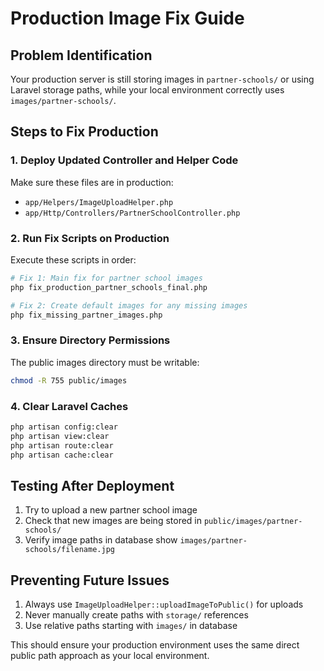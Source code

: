 # Production Image Fix Guide

## Problem Identification
Your production server is still storing images in `partner-schools/` or using Laravel storage paths, while your local environment correctly uses `images/partner-schools/`.

## Steps to Fix Production

### 1. Deploy Updated Controller and Helper Code
Make sure these files are in production:
- `app/Helpers/ImageUploadHelper.php`
- `app/Http/Controllers/PartnerSchoolController.php`

### 2. Run Fix Scripts on Production
Execute these scripts in order:

```bash
# Fix 1: Main fix for partner school images
php fix_production_partner_schools_final.php

# Fix 2: Create default images for any missing images
php fix_missing_partner_images.php
```

### 3. Ensure Directory Permissions
The public images directory must be writable:

```bash
chmod -R 755 public/images
```

### 4. Clear Laravel Caches
```bash
php artisan config:clear
php artisan view:clear
php artisan route:clear
php artisan cache:clear
```

## Testing After Deployment
1. Try to upload a new partner school image
2. Check that new images are being stored in `public/images/partner-schools/`
3. Verify image paths in database show `images/partner-schools/filename.jpg`

## Preventing Future Issues
1. Always use `ImageUploadHelper::uploadImageToPublic()` for uploads
2. Never manually create paths with `storage/` references
3. Use relative paths starting with `images/` in database

This should ensure your production environment uses the same direct public path approach as your local environment.
